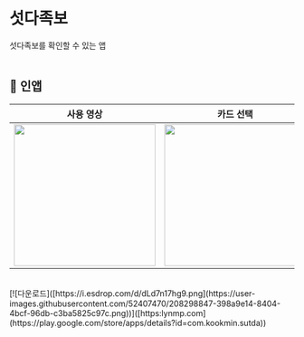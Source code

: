 # 섯다족보

섯다족보를 확인할 수 있는 앱
<br>
<br>

## 🎥 인앱

| 사용 영상                                                                                                                |                                                            카드 선택                                                            | 족보 확인                                                                                                                |
| -------------------------------------------------------------------------------------------------------------------------------- | :-----------------------------------------------------------------------------------------------------------------------------: | -------------------------------------------------------------------------------------------------------------------------------- |
| <img src = "https://user-images.githubusercontent.com/52407470/208298703-fa3262a7-e1fa-4240-87fb-b46124dafb1a.gif" width ="250"> | <img src ="https://user-images.githubusercontent.com/52407470/208298733-a2c38e98-dd29-4de1-8b95-4161b5e6682b.png" width ="250"> | <img src = "https://user-images.githubusercontent.com/52407470/208298748-a1809972-c7f5-4f5a-8684-16c868c886fd.png" width ="250"> |

</br>
[![다운로드]([https://i.esdrop.com/d/dLd7n17hg9.png](https://user-images.githubusercontent.com/52407470/208298847-398a9e14-8404-4bcf-96db-c3ba5825c97c.png))]([https:lynmp.com](https://play.google.com/store/apps/details?id=com.kookmin.sutda))
